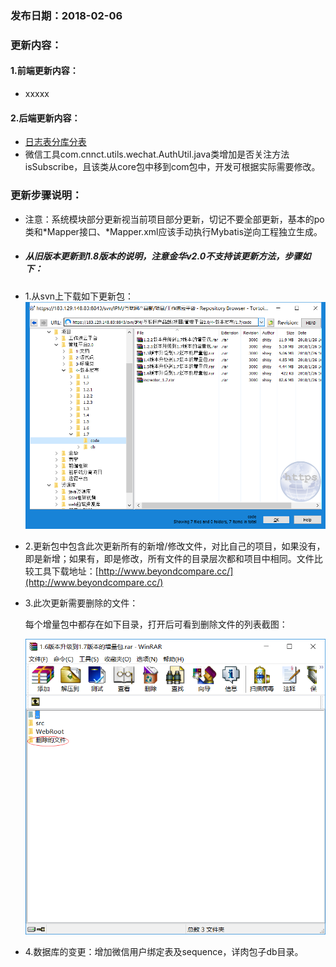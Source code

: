 ### 发布日期：2018-02-06

### 更新内容：

#### 1.前端更新内容：

* xxxxx

#### 2.后端更新内容：

* [日志表分库分表](/kuang-jia-she-zhi/ri-zhi-biao-fen-ku-fen-biao.md)
* 微信工具com.cnnct.utils.wechat.AuthUtil.java类增加是否关注方法isSubscribe，且该类从core包中移到com包中，开发可根据实际需要修改。

### 更新步骤说明：

* 注意：系统模块部分更新视当前项目部分更新，切记不要全部更新，基本的po类和\*Mapper接口、\*Mapper.xml应该手动执行Mybatis逆向工程独立生成。
* ##### 从旧版本更新到1.8版本的说明，注意金华v2.0不支持该更新方法，步骤如下：
* 1.从svn上下载如下更新包：  
  ![](/assets/v1.7-1.png)
* 2.更新包中包含此次更新所有的新增/修改文件，对比自己的项目，如果没有，即是新增；如果有，即是修改，所有文件的目录层次都和项目中相同。文件比较工具下载地址：[http://www.beyondcompare.cc/](http://www.beyondcompare.cc/)

* 3.此次更新需要删除的文件：

  每个增量包中都存在如下目录，打开后可看到删除文件的列表截图：

  ![](/assets/v1.7-2.png)

* 4.数据库的变更：增加微信用户绑定表及sequence，详肉包子db目录。












